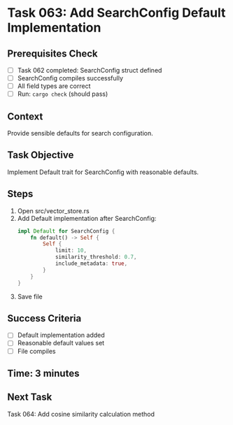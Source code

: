 # Task 063: Add SearchConfig Default Implementation

## Prerequisites Check
- [ ] Task 062 completed: SearchConfig struct defined
- [ ] SearchConfig compiles successfully
- [ ] All field types are correct
- [ ] Run: `cargo check` (should pass)

## Context
Provide sensible defaults for search configuration.

## Task Objective
Implement Default trait for SearchConfig with reasonable defaults.

## Steps
1. Open src/vector_store.rs
2. Add Default implementation after SearchConfig:
   ```rust
   impl Default for SearchConfig {
       fn default() -> Self {
           Self {
               limit: 10,
               similarity_threshold: 0.7,
               include_metadata: true,
           }
       }
   }
   ```
3. Save file

## Success Criteria
- [ ] Default implementation added
- [ ] Reasonable default values set
- [ ] File compiles

## Time: 3 minutes

## Next Task
Task 064: Add cosine similarity calculation method